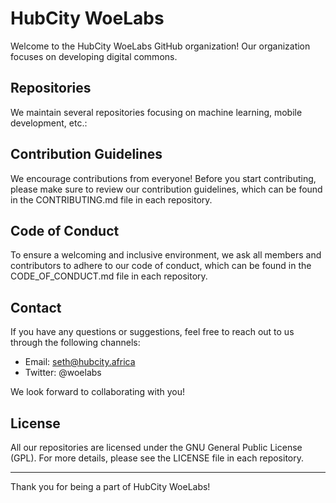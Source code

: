# HubCity WoeLabs

Welcome to the HubCity WoeLabs GitHub organization! Our organization focuses on developing digital commons.

## Repositories

We maintain several repositories focusing on machine learning, mobile development, etc.:

## Contribution Guidelines

We encourage contributions from everyone! Before you start contributing, please make sure to review our contribution guidelines, which can be found in the CONTRIBUTING.md file in each repository.

## Code of Conduct

To ensure a welcoming and inclusive environment, we ask all members and contributors to adhere to our code of conduct, which can be found in the CODE_OF_CONDUCT.md file in each repository.

## Contact

If you have any questions or suggestions, feel free to reach out to us through the following channels:

- Email: seth@hubcity.africa
- Twitter: @woelabs

We look forward to collaborating with you!

## License

All our repositories are licensed under the GNU General Public License (GPL). For more details, please see the LICENSE file in each repository.

---

Thank you for being a part of HubCity WoeLabs!
